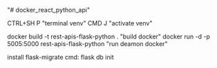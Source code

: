 "# docker_react_python_api" 

CTRL+SH P  "terminal venv" 
CMD J "activate venv"

docker build -t rest-apis-flask-python . "build docker"
docker run -d -p 5005:5000 rest-apis-flask-python "run deamon docker"

install flask-migrate
cmd: flask db init





